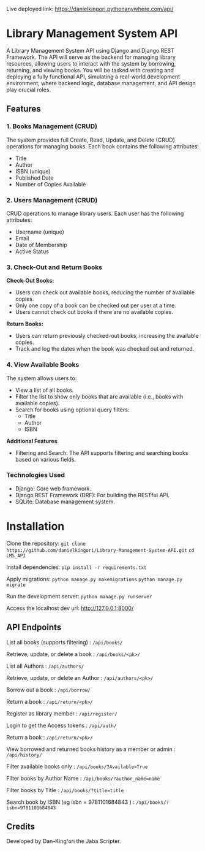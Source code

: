Live deployed link: https://danielkingori.pythonanywhere.com/api/  


# Library Management System API


A Library Management System API using Django and Django REST Framework. The API will serve as the backend for managing library resources, allowing users to interact with the system by borrowing, returning, and viewing books. You will be tasked with creating and deploying a fully functional API, simulating a real-world development environment, where backend logic, database management, and API design play crucial roles.

## Features 
### 1. Books Management (CRUD)
The system provides full Create, Read, Update, and Delete (CRUD) operations for managing books. Each book contains the following attributes:
- Title
- Author
- ISBN (unique)
- Published Date
- Number of Copies Available

### 2. Users Management (CRUD)
CRUD operations to manage library users. Each user has the following attributes:
- Username (unique)
- Email
- Date of Membership
- Active Status

### 3. Check-Out and Return Books
**Check-Out Books:**

- Users can check out available books, reducing the number of available copies.
- Only one copy of a book can be checked out per user at a time.
- Users cannot check out books if there are no available copies.

**Return Books:**

- Users can return previously checked-out books, increasing the available copies.
- Track and log the dates when the book was checked out and returned.

### 4. View Available Books
The system allows users to:
- View a list of all books.
- Filter the list to show only books that are available (i.e., books with available copies).
- Search for books using optional query filters:
    - Title
    - Author
    - ISBN

**Additional Features**
- Filtering and Search: The API supports filtering and searching books based on various fields.

### Technologies Used
- Django: Core web framework.
- Django REST Framework (DRF): For building the RESTful API.
- SQLite: Database management system.

# Installation
Clone the repository:
`git clone https://github.com/danielkingori/Library-Management-System-API.git`
`cd LMS_API`

Install dependencies:
`pip install -r requirements.txt`

Apply migrations:
`python manage.py makemigrations`
`python manage.py migrate`

Run the development server:
`python manage.py runserver`

Access the localhost dev url:
http://127.0.0.1:8000/


## API Endpoints

List all books (supports filtering) : `/api/books/`

Retrieve, update, or delete a book : `/api/books/<pk>/`

List all Authors : `/api/authors/`

Retrieve, update, or delete an Author : `/api/authors/<pk>/`

Borrow out a book : `/api/borrow/`

Return a book : `/api/return/<pk>/`

Register as library member : `/api/register/`

Login to get the Access tokens : `/api/auth/`

Return a book : `/api/return/<pk>/`

View borrowed and returned books history as a member or admin : `/api/history/`

Filter available books only : `/api/books/?Available=True`

Filter books by Author Name : `/api/books/?author_name=name`

Filter books by Title : `/api/books/?title=title`

Search book by ISBN (eg isbn = 9781101684843 ) : `/api/books/?isbn=9781101684843`

## Credits
Developed by Dan-King'ori the Jaba Scripter.